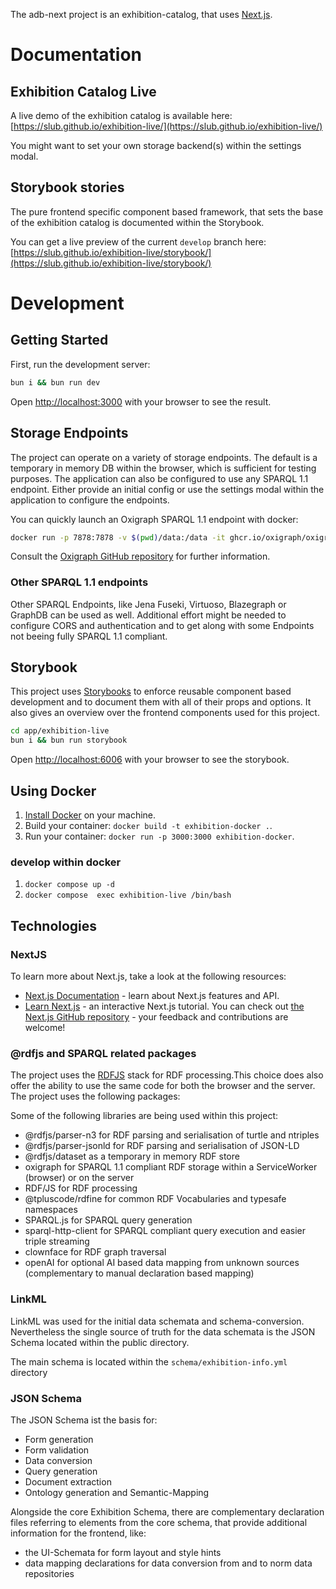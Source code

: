 The adb-next project is an exhibition-catalog, that uses [Next.js](https://nextjs.org/).

# Documentation

## Exhibition Catalog Live

A live demo of the exhibition catalog is available here: [https://slub.github.io/exhibition-live/](https://slub.github.io/exhibition-live/)

You might want to set your own storage backend(s) within the settings modal.

## Storybook stories

The pure frontend specific component based framework, that sets the base of the exhibition catalog is documented within the Storybook.

You can get a live preview of the current `develop` branch here: [https://slub.github.io/exhibition-live/storybook/](https://slub.github.io/exhibition-live/storybook/)

# Development

## Getting Started

First, run the development server:

```bash
bun i && bun run dev
```

Open [http://localhost:3000](http://localhost:3000) with your browser to see the result.

## Storage Endpoints

The project can operate on a variety of storage endpoints. The default is a temporary in memory DB within the browser,
which is sufficient for testing purposes. The application can also be configured to use any SPARQL 1.1 endpoint.
Either provide an initial config or use the settings modal within the application to configure the endpoints.

You can quickly launch an Oxigraph SPARQL 1.1 endpoint with docker:

```bash
docker run -p 7878:7878 -v $(pwd)/data:/data -it ghcr.io/oxigraph/oxigraph:latest
```

Consult the [Oxigraph GitHub repository](https://github.com/oxigraph/oxigraph) for further information.

### Other SPARQL 1.1 endpoints

Other SPARQL Endpoints, like Jena Fuseki, Virtuoso, Blazegraph or GraphDB can be used as well.
Additional effort might be needed to configure CORS and authentication and to get along with some
Endpoints not beeing fully SPARQL 1.1 compliant.

## Storybook

This project uses [Storybooks](https://storybook.js.org/) to enforce reusable component based development and to document them with
all of their props and options. It also gives an overview over the frontend components used for this project.

```bash
cd app/exhibition-live
bun i && bun run storybook
```

Open [http://localhost:6006](http://localhost:6006) with your browser to see the storybook.

## Using Docker

1. [Install Docker](https://docs.docker.com/get-docker/) on your machine.
1. Build your container: `docker build -t exhibition-docker .`.
1. Run your container: `docker run -p 3000:3000 exhibition-docker`.

### develop within docker

1. `docker compose up -d`
2. `docker compose  exec exhibition-live /bin/bash`

## Technologies

### NextJS

To learn more about Next.js, take a look at the following resources:

- [Next.js Documentation](https://nextjs.org/docs) - learn about Next.js features and API.
- [Learn Next.js](https://nextjs.org/learn) - an interactive Next.js tutorial.
  You can check out [the Next.js GitHub repository](https://github.com/vercel/next.js/) - your feedback and contributions are welcome!

### @rdfjs and SPARQL related packages

The project uses the [RDFJS](https://rdf.js.org/) stack for RDF processing.This choice does also offer the
ability to use the same code for both the browser and the server. The project uses the following packages:

Some of the following libraries are being used within this project:

- @rdfjs/parser-n3 for RDF parsing and serialisation of turtle and ntriples
- @rdfjs/parser-jsonld for RDF parsing and serialisation of JSON-LD
- @rdfjs/dataset as a temporary in memory RDF store
- oxigraph for SPARQL 1.1 compliant RDF storage within a ServiceWorker (browser) or on the server
- RDF/JS for RDF processing
- @tpluscode/rdfine for common RDF Vocabularies and typesafe namespaces
- SPARQL.js for SPARQL query generation
- sparql-http-client for SPARQL compliant query execution and easier triple streaming
- clownface for RDF graph traversal
- openAI for optional AI based data mapping from unknown sources (complementary to manual declaration based mapping)

### LinkML

LinkML was used for the initial data schemata and schema-conversion. Nevertheless the single source of truth for the data schemata
is the JSON Schema located within the public directory.

The main schema is located within the `schema/exhibition-info.yml` directory

### JSON Schema

The JSON Schema ist the basis for:

- Form generation
- Form validation
- Data conversion
- Query generation
- Document extraction
- Ontology generation and Semantic-Mapping

Alongside the core Exhibition Schema, there are complementary declaration files referring to elements from the core schema,
that provide additional information for the frontend, like:

- the UI-Schemata for form layout and style hints
- data mapping declarations for data conversion from and to norm data repositories
